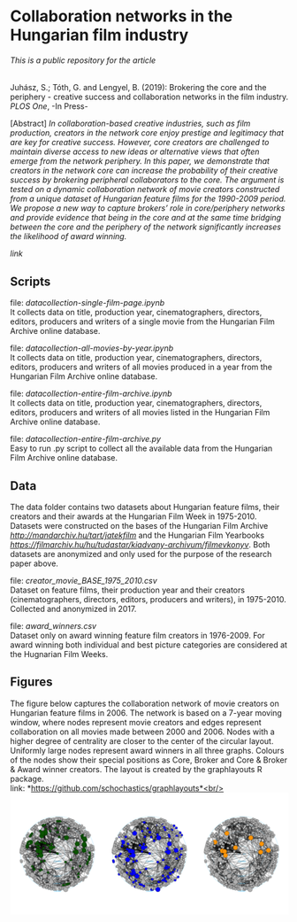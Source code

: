 # Collaboration networks in the Hungarian film industry

###### This is a public repository for the article

Juhász, S.; Tóth, G. and Lengyel, B. (2019): Brokering the core and the periphery - creative success and collaboration networks in the film industry. *PLOS One*, -In Press-

[Abstract]
*In collaboration-based creative industries, such as film production, creators in the network core enjoy prestige and legitimacy that are key for creative success. However, core creators are challenged to maintain diverse access to new ideas or alternative views that often emerge from the network periphery. In this paper, we demonstrate that creators in the network core can increase the probability of their creative success by brokering peripheral collaborators to the core. The argument is tested on a dynamic collaboration network of movie creators constructed from a unique dataset of Hungarian feature films for the 1990-2009 period. We propose a new way to capture brokers’ role in core/periphery networks and provide evidence that being in the core and at the same time bridging between the core and the periphery of the network significantly increases the likelihood of award winning.* <br>

*link* <br>


## Scripts <br>

file: *datacollection-single-film-page.ipynb*<br>
It collects data on title, production year, cinematographers, directors, editors, producers and writers of a single movie from the Hungarian Film Archive online database. <br>

file: *datacollection-all-movies-by-year.ipynb*<br>
It collects data on title, production year, cinematographers, directors, editors, producers and writers of all movies produced in a year from the Hungarian Film Archive online database. <br>

file: *datacollection-entire-film-archive.ipynb*<br>
It collects data on title, production year, cinematographers, directors, editors, producers and writers of all movies listed in the Hungarian Film Archive online database. <br>

file: *datacollection-entire-film-archive.py* <br>
Easy to run .py script to collect all the available data from the Hungarian Film Archive online database. <br>


## Data <br>

The data folder contains two datasets about Hungarian feature films, their creators and their awards at the Hungarian Film Week in 1975-2010. Datasets were constructed on the bases of the Hungarian Film Archive *http://mandarchiv.hu/tart/jatekfilm* and the Hungarian Film Yearbooks *https://filmarchiv.hu/hu/tudastar/kiadvany-archivum/filmevkonyv*. Both datasets are anonymized and only used for the purpose of the research paper above. <br>

file: *creator_movie_BASE_1975_2010.csv* <br>
Dataset on feature films, their production year and their creators (cinematographers, directors, editors, producers and writers), in 1975-2010. Collected and anonymized in 2017. 

file: *award_winners.csv* <br>
Dataset only on award winning feature film creators in 1976-2009. For award winning both individual and best picture categories are considered at the Hugnarian Film Weeks.<br>


## Figures <br>
The figure below captures the collaboration network of movie creators on Hungarian feature films in 2006. The network is based on a 7-year moving window, where nodes represent movie creators and edges represent collaboration on all movies made between 2000 and 2006. Nodes with a higher degree of centrality are closer to the center of the circular layout.  Uniformly large nodes represent award winners in all three graphs. Colours of the nodes show their special positions as Core, Broker and Core & Broker & Award winner creators. The layout is created by the graphlayouts R package. <br>
link: *https://github.com/schochastics/graphlayouts*<br/>
<br/>
![](figures/networks-core-broker-awardwinner.png)<br/>




